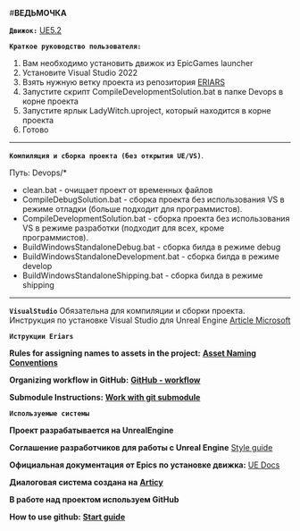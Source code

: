#**ВЕДЬМОЧКА**

**`Движок:`** [UE5.2](https://www.unrealengine.com/en-US/unreal-engine-5)

**`Краткое руководство пользователя:`**
1) Вам необходимо установить движок из EpicGames launcher
2) Установите Visual Studio 2022
3) Взять нужную ветку проекта из репозитория [ERIARS](https://github.com/eriarsworkspace/Witch_DEV)
4) Запустите скрипт CompileDevelopmentSolution.bat в папке Devops в корне проекта
5) Запустите ярлык LadyWitch.uproject, который находится в корне проекта
6) Готово
______________________________________________________________________________________________________________________________________________________

**`Компиляция и сборка проекта (без открытия UE/VS)`**.

Путь: Devops/*  
- clean.bat - очищает проект от временных файлов  
- CompileDebugSolution.bat - сборка проекта без использования VS в режиме отладки (больше подходит для программистов).
- CompileDevelopmentSolution.bat - сборка проекта без использования VS в режиме разработки (подходит для всех, кроме программистов).
- BuildWindowsStandaloneDebug.bat - сборка билда в режиме debug
- BuildWindowsStandaloneDevelopment.bat - сборка билда в режиме develop
- BuildWindowsStandaloneShipping.bat - сборка билда в режиме shipping
______________________________________________________________________________________________________________________________________________________


**`VisualStudio`**
Обязательна для компиляции и сборки проекта.
Инструкция по установке Visual Studio для Unreal Engine
[Article Microsoft](https://learn.microsoft.com/ru-ru/visualstudio/gamedev/unreal/get-started/vs-tools-unreal-install)



**`Иструкции Eriars`**

**Rules for assigning names to assets in the project:**
[**Asset Naming Conventions**](https://docs.google.com/document/d/1P-nj5tPuQgQhhPeRpqPocrDBfDwAnqlnrilPRDzz00k/edit?usp=sharing)

**Organizing workflow in GitHub:**
[**GitHub - workflow**](https://docs.google.com/document/d/1MWy4xSIaPwwzCRxYvt94_PUbkp4fQyH1QzjA3ymBWO0/edit?usp=sharing)

**Submodule Instructions:**
[**Work with git submodule**](https://docs.google.com/document/d/1IHD93UpOzJpITay3H0-jX1FL1BFq1fg8vLWgMuzOA6E/edit?usp=sharing)


**`Используемые системы`**

**Проект разрабатывается на UnrealEngine**

**Соглашение разработчиков для работы с Unreal Engine**
[Style guide](https://github.com/Allar/ue5-style-guide)

**Официальная документация от Epics по установке движка:**
[UE Docs](https://docs.unrealengine.com/5.2/en-US/setting-up-visual-studio-development-environment-for-cplusplus-projects-in-unreal-engine/)  

**Диалоговая система создана на** 
[**Articy**](https://www.articy.com/en/)

**В работе над проектом используем GitHub**

**How to use github:**
[**Start guide**](https://docs.github.com/ru/get-started/start-your-journey)
